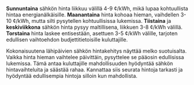 **Sunnuntaina** sähkön hinta liikkuu välillä 4-9 ¢/kWh, mikä lupaa kohtuullista hintaa energianälkäisille. **Maanantaina** hinta kohoaa hieman, vaihdellen 3-10 ¢/kWh, mutta silti pysytellen kohtuullisissa lukemissa. **Tiistaina** ja **keskiviikkona** sähkön hinta pysyy maltillisena, liikkuen 3-8 ¢/kWh välillä. **Torstaina** hinta laskee entisestään, asettuen 3-5 ¢/kWh välille, tarjoten edullisen vaihtoehdon budjettitietoisille kuluttajille.

Kokonaisuutena lähipäivien sähkön hintakehitys näyttää melko suotuisalta. Vaikka hinta hieman vaihtelee päivittäin, pysyttelee se pääosin edullisissa lukemissa. Tämä antaa kuluttajille mahdollisuuden hyödyntää sähkön hintavaihteluita ja säästää rahaa. Kannattaa siis seurata hintoja tarkasti ja hyödyntää edullisempia hintoja silloin kun mahdollista.